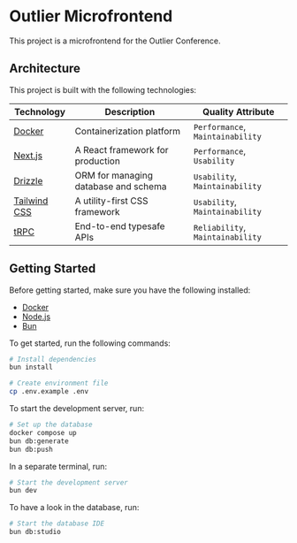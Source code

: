 # Outlier Microfrontend

This project is a microfrontend for the Outlier Conference.

## Architecture

This project is built with the following technologies:

| Technology                              | Description                          | Quality Attribute                |
| --------------------------------------- | ------------------------------------ | -------------------------------- |
| [Docker](https://www.docker.com)        | Containerization platform            | `Performance`, `Maintainability` |
| [Next.js](https://nextjs.org)           | A React framework for production     | `Performance`, `Usability`       |
| [Drizzle](https://orm.drizzle.team)     | ORM for managing database and schema | `Usability`, `Maintainability`   |
| [Tailwind CSS](https://tailwindcss.com) | A utility-first CSS framework        | `Usability`, `Maintainability`   |
| [tRPC](https://trpc.io)                 | End-to-end typesafe APIs             | `Reliability`, `Maintainability` |

## Getting Started

Before getting started, make sure you have the following installed:

- [Docker](https://www.docker.com)
- [Node.js](https://nodejs.org)
- [Bun](https://bun.sh)

To get started, run the following commands:

```bash
# Install dependencies
bun install

# Create environment file
cp .env.example .env
```

To start the development server, run:

```bash
# Set up the database
docker compose up
bun db:generate
bun db:push
```

In a separate terminal, run:

```bash
# Start the development server
bun dev
```

To have a look in the database, run:

```bash
# Start the database IDE
bun db:studio
```
